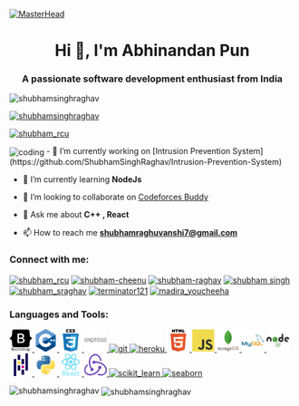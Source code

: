 [![MasterHead](https://thumbs.dreamstime.com/b/horizontal-banner-hands-typing-laptop-keyboard-various-electronic-devices-symbols-programming-software-horizontal-125917922.jpg)](https://github.com/ShubhamSinghRaghav)
<h1 align="center">Hi 👋, I'm Abhinandan Pun</h1>
<h3 align="center">A passionate software development enthusiast from India</h3>

<p align="left"> <img src="https://komarev.com/ghpvc/?username=shubhamsinghraghav&label=Profile%20views&color=0e75b6&style=flat" alt="shubhamsinghraghav" /> </p>

<p align="left"> <a href="https://github.com/ryo-ma/github-profile-trophy"><img src="https://github-profile-trophy.vercel.app/?username=shubhamsinghraghav" alt="shubhamsinghraghav" /></a> </p>

<p align="left"> <a href="https://twitter.com/shubham_rcu" target="blank"><img src="https://img.shields.io/twitter/follow/shubham_rcu?logo=twitter&style=for-the-badge" alt="shubham_rcu" /></a> </p>
<img align="center" alt="coding" width="400" src="https://c.tenor.com/GfSX-u7VGM4AAAAC/coding.gif">
- 🔭 I’m currently working on [Intrusion Prevention System](https://github.com/ShubhamSinghRaghav/Intrusion-Prevention-System)

- 🌱 I’m currently learning **NodeJs**

- 👯 I’m looking to collaborate on [Codeforces Buddy](https://cpbuddy-cf.herokuapp.com/)

- 💬 Ask me about **C++ , React**

- 📫 How to reach me **shubhamraghuvanshi7@gmail.com**

<h3 align="left">Connect with me:</h3>
<p align="left">
<a href="https://twitter.com/shubham_rcu" target="blank"><img align="center" src="https://raw.githubusercontent.com/rahuldkjain/github-profile-readme-generator/master/src/images/icons/Social/twitter.svg" alt="shubham_rcu" height="30" width="40" /></a>
<a href="https://linkedin.com/in/shubham-cheenu" target="blank"><img align="center" src="https://raw.githubusercontent.com/rahuldkjain/github-profile-readme-generator/master/src/images/icons/Social/linked-in-alt.svg" alt="shubham-cheenu" height="30" width="40" /></a>
<a href="https://stackoverflow.com/users/shubham-raghav" target="blank"><img align="center" src="https://raw.githubusercontent.com/rahuldkjain/github-profile-readme-generator/master/src/images/icons/Social/stack-overflow.svg" alt="shubham-raghav" height="30" width="40" /></a>
<a href="https://fb.com/shubham singh" target="blank"><img align="center" src="https://raw.githubusercontent.com/rahuldkjain/github-profile-readme-generator/master/src/images/icons/Social/facebook.svg" alt="shubham singh" height="30" width="40" /></a>
<a href="https://instagram.com/shubham_sraghav" target="blank"><img align="center" src="https://raw.githubusercontent.com/rahuldkjain/github-profile-readme-generator/master/src/images/icons/Social/instagram.svg" alt="shubham_sraghav" height="30" width="40" /></a>
<a href="https://www.codechef.com/users/terminator121" target="blank"><img align="center" src="https://cdn.jsdelivr.net/npm/simple-icons@3.1.0/icons/codechef.svg" alt="terminator121" height="30" width="40" /></a>
<a href="https://www.leetcode.com/madira_youcheeha" target="blank"><img align="center" src="https://raw.githubusercontent.com/rahuldkjain/github-profile-readme-generator/master/src/images/icons/Social/leet-code.svg" alt="madira_youcheeha" height="30" width="40" /></a>
</p>

<h3 align="left">Languages and Tools:</h3>
<p align="left"> <a href="https://getbootstrap.com" target="_blank" rel="noreferrer"> <img src="https://raw.githubusercontent.com/devicons/devicon/master/icons/bootstrap/bootstrap-plain-wordmark.svg" alt="bootstrap" width="40" height="40"/> </a> <a href="https://www.w3schools.com/cpp/" target="_blank" rel="noreferrer"> <img src="https://raw.githubusercontent.com/devicons/devicon/master/icons/cplusplus/cplusplus-original.svg" alt="cplusplus" width="40" height="40"/> </a> <a href="https://www.w3schools.com/css/" target="_blank" rel="noreferrer"> <img src="https://raw.githubusercontent.com/devicons/devicon/master/icons/css3/css3-original-wordmark.svg" alt="css3" width="40" height="40"/> </a> <a href="https://expressjs.com" target="_blank" rel="noreferrer"> <img src="https://raw.githubusercontent.com/devicons/devicon/master/icons/express/express-original-wordmark.svg" alt="express" width="40" height="40"/> </a> <a href="https://git-scm.com/" target="_blank" rel="noreferrer"> <img src="https://www.vectorlogo.zone/logos/git-scm/git-scm-icon.svg" alt="git" width="40" height="40"/> </a> <a href="https://heroku.com" target="_blank" rel="noreferrer"> <img src="https://www.vectorlogo.zone/logos/heroku/heroku-icon.svg" alt="heroku" width="40" height="40"/> </a> <a href="https://www.w3.org/html/" target="_blank" rel="noreferrer"> <img src="https://raw.githubusercontent.com/devicons/devicon/master/icons/html5/html5-original-wordmark.svg" alt="html5" width="40" height="40"/> </a> <a href="https://developer.mozilla.org/en-US/docs/Web/JavaScript" target="_blank" rel="noreferrer"> <img src="https://raw.githubusercontent.com/devicons/devicon/master/icons/javascript/javascript-original.svg" alt="javascript" width="40" height="40"/> </a> <a href="https://www.mongodb.com/" target="_blank" rel="noreferrer"> <img src="https://raw.githubusercontent.com/devicons/devicon/master/icons/mongodb/mongodb-original-wordmark.svg" alt="mongodb" width="40" height="40"/> </a> <a href="https://www.mysql.com/" target="_blank" rel="noreferrer"> <img src="https://raw.githubusercontent.com/devicons/devicon/master/icons/mysql/mysql-original-wordmark.svg" alt="mysql" width="40" height="40"/> </a> <a href="https://nodejs.org" target="_blank" rel="noreferrer"> <img src="https://raw.githubusercontent.com/devicons/devicon/master/icons/nodejs/nodejs-original-wordmark.svg" alt="nodejs" width="40" height="40"/> </a> <a href="https://pandas.pydata.org/" target="_blank" rel="noreferrer"> <img src="https://raw.githubusercontent.com/devicons/devicon/2ae2a900d2f041da66e950e4d48052658d850630/icons/pandas/pandas-original.svg" alt="pandas" width="40" height="40"/> </a> <a href="https://www.python.org" target="_blank" rel="noreferrer"> <img src="https://raw.githubusercontent.com/devicons/devicon/master/icons/python/python-original.svg" alt="python" width="40" height="40"/> </a> <a href="https://reactjs.org/" target="_blank" rel="noreferrer"> <img src="https://raw.githubusercontent.com/devicons/devicon/master/icons/react/react-original-wordmark.svg" alt="react" width="40" height="40"/> </a> <a href="https://redux.js.org" target="_blank" rel="noreferrer"> <img src="https://raw.githubusercontent.com/devicons/devicon/master/icons/redux/redux-original.svg" alt="redux" width="40" height="40"/> </a> <a href="https://scikit-learn.org/" target="_blank" rel="noreferrer"> <img src="https://upload.wikimedia.org/wikipedia/commons/0/05/Scikit_learn_logo_small.svg" alt="scikit_learn" width="40" height="40"/> </a> <a href="https://seaborn.pydata.org/" target="_blank" rel="noreferrer"> <img src="https://seaborn.pydata.org/_images/logo-mark-lightbg.svg" alt="seaborn" width="40" height="40"/> </a> </p>

<p><img align="left" src="https://github-readme-stats.vercel.app/api/top-langs?username=shubhamsinghraghav&show_icons=true&locale=en&layout=compact" alt="shubhamsinghraghav" /></p>

<p>&nbsp;<img align="center" src="https://github-readme-stats.vercel.app/api?username=shubhamsinghraghav&show_icons=true&locale=en" alt="shubhamsinghraghav" /></p>

